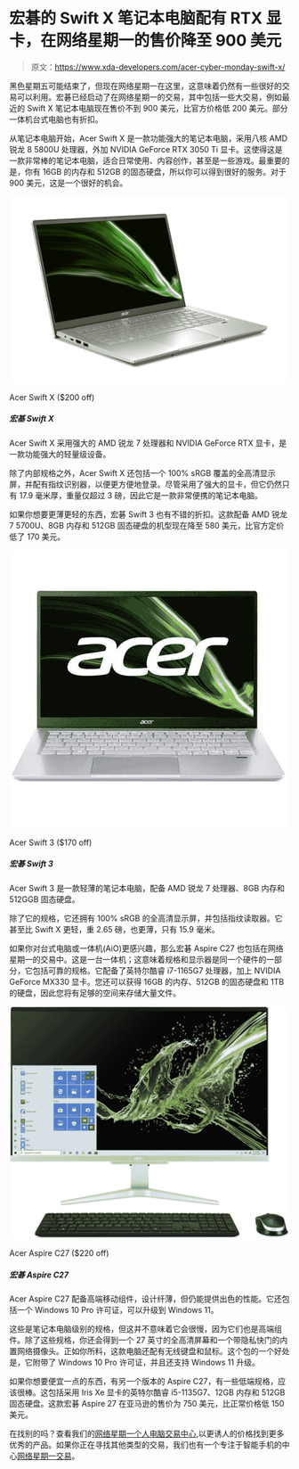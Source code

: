 # 宏碁的 Swift X 笔记本电脑配有 RTX 显卡，在网络星期一的售价降至 900 美元

> 原文：<https://www.xda-developers.com/acer-cyber-monday-swift-x/>

黑色星期五可能结束了，但现在网络星期一在这里，这意味着仍然有一些很好的交易可以利用。宏碁已经启动了在网络星期一的交易，其中包括一些大交易，例如最近的 Swift X 笔记本电脑现在售价不到 900 美元，比官方价格低 200 美元。部分一体机台式电脑也有折扣。

从笔记本电脑开始，Acer Swift X 是一款功能强大的笔记本电脑，采用八核 AMD 锐龙 8 5800U 处理器，外加 NVIDIA GeForce RTX 3050 Ti 显卡。这使得这是一款非常棒的笔记本电脑，适合日常使用、内容创作，甚至是一些游戏。最重要的是，你有 16GB 的内存和 512GB 的固态硬盘，所以你可以得到很好的服务。对于 900 美元，这是一个很好的机会。

 <picture>![The Acer Swift X features a powerful AMD Ryzen 7 processor and NVIDIA GeForce RTX graphics for a very capable device in a lightweight package.](img/c0404b6413ecd370cf2f67e296a7461e.png)</picture> 

Acer Swift X ($200 off)

##### 宏基 Swift X

Acer Swift X 采用强大的 AMD 锐龙 7 处理器和 NVIDIA GeForce RTX 显卡，是一款功能强大的轻量级设备。

除了内部规格之外，Acer Swift X 还包括一个 100% sRGB 覆盖的全高清显示屏，并配有指纹识别器，以便更方便地登录。尽管采用了强大的显卡，但它仍然只有 17.9 毫米厚，重量仅超过 3 磅，因此它是一款非常便携的笔记本电脑。

如果你想要更薄更轻的东西，宏碁 Swift 3 也有不错的折扣。这款配备 AMD 锐龙 7 5700U、8GB 内存和 512GB 固态硬盘的机型现在降至 580 美元，比官方定价低了 170 美元。

 <picture>![The Acer Swift 3 is a thin and light laptop with an AMD Ryzen 7 processor, 8GB of RAM, and a 512GGB SSD.](img/30d1f67ffa06081505cdcf9891823054.png)</picture> 

Acer Swift 3 ($170 off)

##### 宏碁 Swift 3

Acer Swift 3 是一款轻薄的笔记本电脑，配备 AMD 锐龙 7 处理器、8GB 内存和 512GGB 固态硬盘。

除了它的规格，它还拥有 100% sRGB 的全高清显示屏，并包括指纹读取器。它甚至比 Swift X 更轻，重 2.65 磅，也更薄，只有 15.9 毫米。

如果你对台式电脑或一体机(AiO)更感兴趣，那么宏碁 Aspire C27 也包括在网络星期一的交易中。这是一台一体机；这意味着规格和显示器是同一个硬件的一部分，它包括可靠的规格。它配备了英特尔酷睿 i7-1165G7 处理器，加上 NVIDIA GeForce MX330 显卡。您还可以获得 16GB 的内存、512GB 的固态硬盘和 1TB 的硬盘，因此您将有足够的空间来存储大量文件。

 <picture>![The Acer Aspire C27 comes with high-end mobile components for a thin design that still ofers great performance. It also includes a Windows 10 Pro license that can be upgraded to Windows 11.](img/30bdc33f6e259a83ae39b51d79f13877.png)</picture> 

Acer Aspire C27 ($220 off)

##### 宏碁 Aspire C27

Acer Aspire C27 配备高端移动组件，设计纤薄，但仍能提供出色的性能。它还包括一个 Windows 10 Pro 许可证，可以升级到 Windows 11。

这些是笔记本电脑级别的规格，但这并不意味着它会很慢，因为它们也是高端组件。除了这些规格，你还会得到一个 27 英寸的全高清屏幕和一个带隐私快门的内置网络摄像头。正如你所料，这款电脑还配有无线键盘和鼠标。这个包的一个好处是，它附带了 Windows 10 Pro 许可证，并且还支持 Windows 11 升级。

如果你想要便宜一点的东西，有另一个版本的 Aspire C27，有一些低端规格，应该很棒。这包括采用 Iris Xe 显卡的英特尔酷睿 i5-1135G7、12GB 内存和 512GB 固态硬盘。这款宏碁 Aspire 27 在亚马逊的售价为 750 美元，比正常价格低 150 美元。

在找别的吗？查看我们的[网络星期一个人电脑交易中心](https://www.xda-developers.com/best-black-friday-pc-gaming-deals/),以更诱人的价格找到更多优秀的产品。如果你正在寻找其他类型的交易，我们也有一个专注于智能手机的中心[网络星期一交易](https://www.xda-developers.com/black-friday/)。
